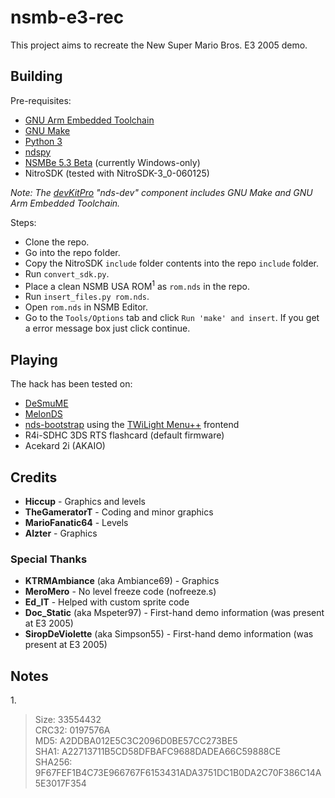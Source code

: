 
# nsmb-e3-rec
This project aims to recreate the New Super Mario Bros. E3 2005 demo.

## Building
Pre-requisites:
 - [GNU Arm Embedded Toolchain](https://developer.arm.com/tools-and-software/open-source-software/developer-tools/gnu-toolchain/gnu-rm/downloads)
 - [GNU Make](https://www.msys2.org/)
 - [Python 3](https://www.python.org/downloads/)
 - [ndspy](https://pypi.org/project/ndspy/)
 - [NSMBe 5.3 Beta](https://github.com/TheGameratorT/NSMB-Editor/releases) (currently Windows-only)
 - NitroSDK (tested with NitroSDK-3_0-060125)

_Note: The [devKitPro](https://github.com/devkitPro/installer/releases) "nds-dev" component includes GNU Make and GNU Arm Embedded Toolchain._

Steps:
 - Clone the repo.
 - Go into the repo folder.
 - Copy the NitroSDK ``include`` folder contents into the repo `include` folder.
 - Run `convert_sdk.py`.
 - Place a clean NSMB USA ROM<sup>1</sup> as ``rom.nds`` in the repo.
 - Run `insert_files.py rom.nds`.
 - Open `rom.nds` in NSMB Editor.
 - Go to the `Tools/Options` tab and click `Run 'make' and insert`. If you get a error message box just click continue.

## Playing
The hack has been tested on:
 - [DeSmuME](http://desmume.org/download/)
 - [MelonDS](http://melonds.kuribo64.net/downloads.php)
 - [nds-bootstrap](https://github.com/DS-Homebrew/nds-bootstrap) using the [TWiLight Menu++](https://github.com/DS-Homebrew/TWiLightMenu/releases) frontend
 - R4i-SDHC 3DS RTS flashcard (default firmware)
 - Acekard 2i (AKAIO)

## Credits
 - **Hiccup** - Graphics and levels
 - **TheGameratorT** - Coding and minor graphics
 - **MarioFanatic64** - Levels
 - **Alzter** - Graphics

### Special Thanks
 - **KTRMAmbiance** (aka Ambiance69) - Graphics
 - **MeroMero** - No level freeze code (nofreeze.s)
 - **Ed_IT** - Helped with custom sprite code
 - **Doc_Static** (aka Mspeter97) - First-hand demo information (was present at E3 2005)
 - **SiropDeViolette** (aka Simpson55) - First-hand demo information (was present at E3 2005)


## Notes
1\.  
> Size: 33554432  
> CRC32: 0197576A  
> MD5: A2DDBA012E5C3C2096D0BE57CC273BE5  
> SHA1: A22713711B5CD58DFBAFC9688DADEA66C59888CE  
> SHA256: 9F67FEF1B4C73E966767F6153431ADA3751DC1B0DA2C70F386C14A5E3017F354
